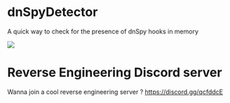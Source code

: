 # dnSpyDetector
A quick way to check for the presence of dnSpy hooks in memory

![](https://i.imgur.com/UE7fleD.png)

# Reverse Engineering Discord server
Wanna join a cool reverse engineering server ? https://discord.gg/qcfddcE
